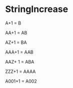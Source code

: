 # StringIncrease

A+1 = B

AA+1 = AB

AZ+1 = BA

AAA+1 = AAB

AAZ+ 1 = ABA

ZZZ+1 = AAAA

A001+1 = A002
